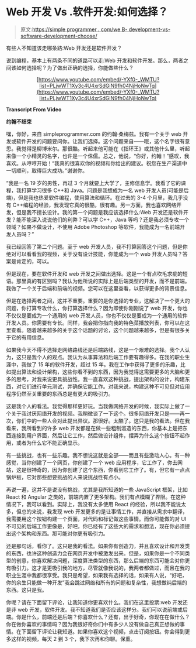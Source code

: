 # Web 开发 Vs .软件开发:如何选择？

> 原文:[https://simple programmer . com/we B- development-vs-software-development-choose/](https://simpleprogrammer.com/web-development-vs-software-development-choose/)

有些人不知道该走哪条路:Web 开发还是软件开发？

说到编程，基本上有两条不同的道路可以走:Web 开发和软件开发。那么，两者之间该如何选择呢？为了做出正确的选择，你能做些什么？

<center>

[https://www.youtube.com/embed/-YXf0-_WMTU?list=PLjwWT1Xy3c4U4xrSdGiN9fh04NjHoNwTq](https://www.youtube.com/embed/-YXf0-_WMTU?list=PLjwWT1Xy3c4U4xrSdGiN9fh04NjHoNwTq)

</center>

**Transcript From Video**

**约翰不结束**

嘿，你好，来自 simpleprogrammer.com 的约翰·桑梅兹。我有一个关于 web 开发或软件开发的问题要问你。让我们选择。这个问题来自——哦，这个名字很有意思。我觉得是柳博米尔。那很酷。听起来他可能在《指环王》或其他什么里，听起来像一个小精灵的名字，也许是一个侏儒。总之，他说，“你好，约翰！”感叹，我喜欢。从哼哼开始！“我真的很喜欢你的视频和你给出的建议。祝您在生产渠道中一切顺利，取得巨大成功。”谢谢你。

“我是一名 19 岁的男性，再过 3 个月就要上大学了，主修信息学。我看了它的课程，我打算学习很多 C++和 Java。问题是我想成为一名 web 开发人员(可能是后端)，但是我也热爱软件编程，使用算法和循环。在过去的 3-4 个月里，我几乎没有 C++编程的经验，我发现它真的很酷，很有趣。另一方面，我也喜欢网络开发，但是我不擅长设计。我的第一个问题是我应该选择什么:Web 开发还是软件开发？能不能深入说说他们的利弊？可以学 C++，Java 等吗？还是我必须专攻一个领域？如果不做设计，不使用 Adobe Photoshop 等软件，我能成为一名前端开发人员吗？”

我已经回答了第二个问题。至于 web 开发人员，我不打算回答这个问题，但是你绝对可以看看我的视频，关于没有设计技能，你能成为一个 web 开发人员吗？答案是肯定的，可以。

但是现在，要在软件开发和 web 开发之间做出选择。这是一个有点吹毛求疵的短语。那里真的有区别吗？我认为他所说的实际上是后端类型的开发，而不是前端。我做了一个关于后端和前端的视频。您可以在这里查看，以获得更多的背景信息。

但是在选择两者之间，这并不重要。重要的是你选择的专业，这解决了一个更大的问题，你打算专攻什么，你打算选择什么？因为即使你刚刚说了 web 开发，你也不仅仅是要成为一个通用的 web 开发人员，你也不仅仅是要成为一个通用的软件开发人员。你需要有专长。同样，我会把你指向我的特色菜播放列表，你可以在这里查看。随着越来越多的关于这个话题的讨论，这个问题越来越多，但是有很多关于它的有用信息。

如果我今天不得不选择走网络路线还是后端路线，这是一个艰难的选择。我个人认为，这只是我个人的观点。我认为从事算法和后端工作要有趣得多。在我的职业生涯中，我做了 15 年的软件开发，超过 15 年。我在工作中获得了更多的乐趣，比如提出算法和设计架构，这些你看不到的东西，因为我觉得这需要更多的大脑和更多的思考，对我来说更具挑战性。我一直喜欢这种挑战，提出架构的设计，构建东西，对它们进行单元测试，并确保它能工作。对我来说，构建这种不可见但对应用程序仍然至关重要的东西总是有更大的吸引力。

这是我个人的看法。我觉得那样更好玩。当我做网络开发的时候，我实际上做了一个关于我讨厌网络开发的视频。我稍微谈了一下这个。很多网络开发只是——再一次，你们中的一些人会对此提出异议。那很好。太酷了。这只是我的看法。但在我看来，我所看到的许多 web 开发都是在做一些粗制滥造的东西，你基本上是把东西连接到用户界面，然后让它工作，然后做设计组件，摆弄为什么这个按钮不起作用，或者为什么它不能正确显示。

有一些挑战，也有一些乐趣。我不想说这就是全部——而且有些激动人心。有一种感觉，当你创建了一个网页，你创建了一个 web 应用程序，它工作了，你去网站，这是很神奇的，因为你创建了这个东西，你看到它工作了。有，但它有一点点锅炉板，它对那些想要挑战的人来说挑战性有点小。

再说一遍，这并不是说没有挑战，尤其是我所知道的一些 JavaScript 框架，比如 React 和 Angular 之类的，前端内置了更多架构。我们有点模糊了界限。在这种情况下，我可以看到。实际上，我没有太多使用 React 的经验，所以我不能说太多，但总的来说，我发现 web 开发更多的是让事情工作，并直接从需求中翻译，我需要用这个按钮构建一个页面，对代码和标记做这些事情。而你可能做的对 UI 不可见的后端工作更像是，好吧，你已经有了这些大的需求和想法，现在你必须提出这个架构和东西。那可能对你更有吸引力。

还是那句话，看你了。这只是我的看法。如果你有创造力，并且喜欢设计和开发类的东西，也许这种创造力会在网页开发中被激发出来。但是，如果你是一个不同类型的创意，你喜欢解决问题，深度算法类型的东西，那么后端的东西可能会对你更有吸引力。这才是更吸引我的地方，尽管就像我说的，我两者都做过，而且在我的职业生涯中我都很享受。我只是希望，如果我有选择的话，如果有人说，“好吧，你的余生只能做一种开发”我会跳过网络和所有的问题和复杂性，我想做纯后端的东西。这只是我。

你呢？请在下面留下评论，让我知道你更喜欢什么。我们在这里投票:web 开发还是非 web 开发，软件开发。我不知道我们是否应该这样分。我们可以说前端或后端。你是什么，前端还是后端？你喜欢什么？还有，出于好奇，你现在在做什么？你在做你喜欢的事情吗？因为我很好奇你们中有多少人没有做自己真正想做的事情。在下面留下评论让我知道。如果你喜欢这个视频，点击订阅按钮。你会得到更多这样的视频，每天 2 到 3 个，我下次再和你聊。保重。
